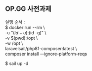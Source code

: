 ## OP.GG 사전과제

실행 순서 : \
$ docker run --rm \ \
-u "$(id -u):$(id -g)" \ \
-v $(pwd):/opt \ \
-w /opt \ \
laravelsail/php81-composer:latest \ \
composer install --ignore-platform-reqs

$ sail up -d
